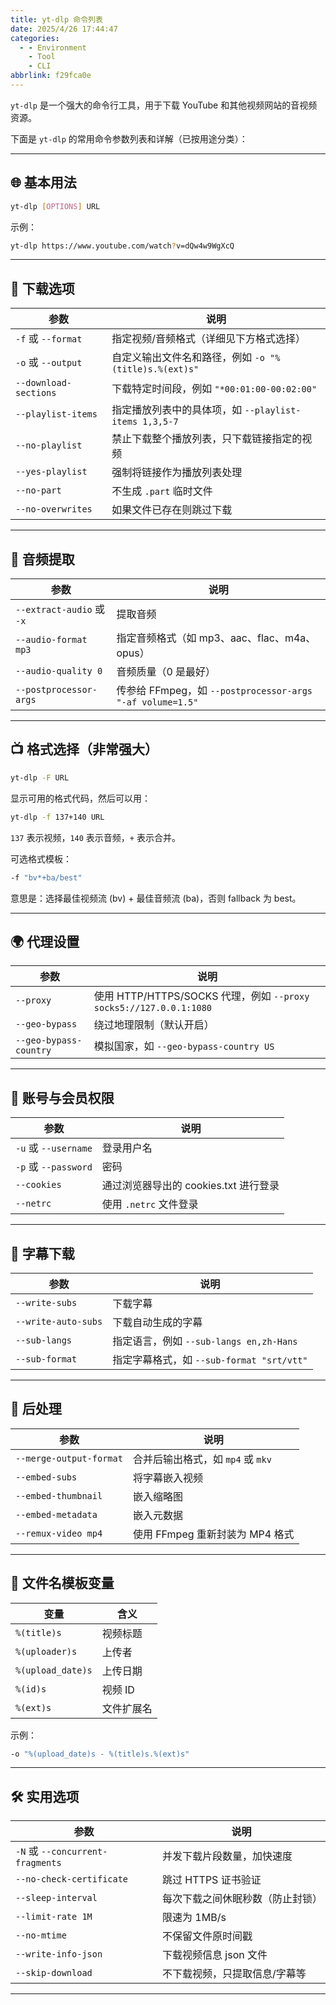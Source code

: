 ```yaml
---
title: yt-dlp 命令列表
date: 2025/4/26 17:44:47
categories:
  - - Environment
    - Tool
    - CLI
abbrlink: f29fca0e
---
```


`yt-dlp` 是一个强大的命令行工具，用于下载 YouTube 和其他视频网站的音视频资源。

下面是 `yt-dlp` 的常用命令参数列表和详解（已按用途分类）：

---

## 🌐 基本用法

```bash
yt-dlp [OPTIONS] URL
```

示例：
```bash
yt-dlp https://www.youtube.com/watch?v=dQw4w9WgXcQ
```

---

## 🎯 下载选项

| 参数 | 说明 |
|------|------|
| `-f` 或 `--format` | 指定视频/音频格式（详细见下方格式选择） |
| `-o` 或 `--output` | 自定义输出文件名和路径，例如 `-o "%(title)s.%(ext)s"` |
| `--download-sections` | 下载特定时间段，例如 `"*00:01:00-00:02:00"` |
| `--playlist-items` | 指定播放列表中的具体项，如 `--playlist-items 1,3,5-7` |
| `--no-playlist` | 禁止下载整个播放列表，只下载链接指定的视频 |
| `--yes-playlist` | 强制将链接作为播放列表处理 |
| `--no-part` | 不生成 `.part` 临时文件 |
| `--no-overwrites` | 如果文件已存在则跳过下载 |

---

## 🎵 音频提取

| 参数 | 说明 |
|------|------|
| `--extract-audio` 或 `-x` | 提取音频 |
| `--audio-format mp3` | 指定音频格式（如 mp3、aac、flac、m4a、opus） |
| `--audio-quality 0` | 音频质量（0 是最好） |
| `--postprocessor-args` | 传参给 FFmpeg，如 `--postprocessor-args "-af volume=1.5"` |

---

## 📺 格式选择（非常强大）

```bash
yt-dlp -F URL
```

显示可用的格式代码，然后可以用：

```bash
yt-dlp -f 137+140 URL
```

`137` 表示视频，`140` 表示音频，`+` 表示合并。

可选格式模板：

```bash
-f "bv*+ba/best"
```

意思是：选择最佳视频流 (bv) + 最佳音频流 (ba)，否则 fallback 为 best。

---

## 🌍 代理设置

| 参数 | 说明 |
|------|------|
| `--proxy` | 使用 HTTP/HTTPS/SOCKS 代理，例如 `--proxy socks5://127.0.0.1:1080` |
| `--geo-bypass` | 绕过地理限制（默认开启） |
| `--geo-bypass-country` | 模拟国家，如 `--geo-bypass-country US` |

---

## 🔐 账号与会员权限

| 参数 | 说明 |
|------|------|
| `-u` 或 `--username` | 登录用户名 |
| `-p` 或 `--password` | 密码 |
| `--cookies` | 通过浏览器导出的 cookies.txt 进行登录 |
| `--netrc` | 使用 `.netrc` 文件登录 |

---

## 💬 字幕下载

| 参数 | 说明 |
|------|------|
| `--write-subs` | 下载字幕 |
| `--write-auto-subs` | 下载自动生成的字幕 |
| `--sub-langs` | 指定语言，例如 `--sub-langs en,zh-Hans` |
| `--sub-format` | 指定字幕格式，如 `--sub-format "srt/vtt"` |

---

## 🔁 后处理

| 参数 | 说明 |
|------|------|
| `--merge-output-format` | 合并后输出格式，如 `mp4` 或 `mkv` |
| `--embed-subs` | 将字幕嵌入视频 |
| `--embed-thumbnail` | 嵌入缩略图 |
| `--embed-metadata` | 嵌入元数据 |
| `--remux-video mp4` | 使用 FFmpeg 重新封装为 MP4 格式 |

---

## 💾 文件名模板变量

| 变量 | 含义 |
|------|------|
| `%(title)s` | 视频标题 |
| `%(uploader)s` | 上传者 |
| `%(upload_date)s` | 上传日期 |
| `%(id)s` | 视频 ID |
| `%(ext)s` | 文件扩展名 |

示例：
```bash
-o "%(upload_date)s - %(title)s.%(ext)s"
```

---

## 🛠 实用选项

| 参数 | 说明 |
|------|------|
| `-N` 或 `--concurrent-fragments` | 并发下载片段数量，加快速度 |
| `--no-check-certificate` | 跳过 HTTPS 证书验证 |
| `--sleep-interval` | 每次下载之间休眠秒数（防止封锁） |
| `--limit-rate 1M` | 限速为 1MB/s |
| `--no-mtime` | 不保留文件原时间戳 |
| `--write-info-json` | 下载视频信息 json 文件 |
| `--skip-download` | 不下载视频，只提取信息/字幕等 |

---